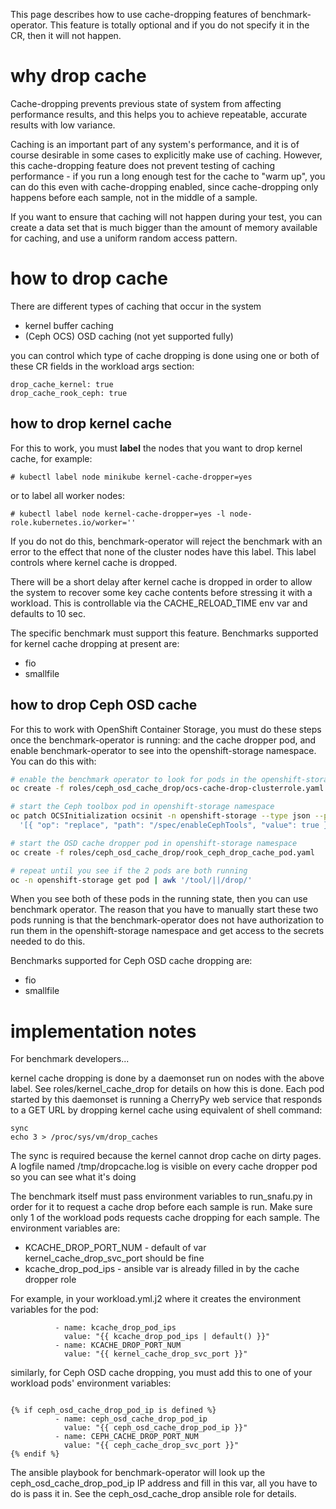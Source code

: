 This page describes how to use cache-dropping features of benchmark-operator.
This feature is totally optional and if you do not specify it in the CR, then it will not happen.

# why drop cache

Cache-dropping prevents previous state of system from affecting performance results, and this helps you
to achieve repeatable, accurate results with low variance.

Caching is an important part of any system's performance, and it is of course desirable in some cases
to explicitly make use of caching.   However, this cache-dropping feature does not prevent testing of
caching performance - if you run a long enough test for the cache to "warm up", you can do this even
with cache-dropping enabled, since cache-dropping only happens before each sample, not in the middle of
a sample.

If you want to ensure that caching will not happen during your test, you can create a data set that
is much bigger than the amount of memory available for caching, and use a uniform random access pattern.

# how to drop cache

There are different types of caching that occur in the system

- kernel buffer caching
- (Ceph OCS) OSD caching (not yet supported fully)

you can control which type of cache dropping
is done using one or both of these CR fields in the workload args section:

```
drop_cache_kernel: true
drop_cache_rook_ceph: true
```

## how to drop kernel cache

For this to work, you must **label** the nodes that you want to drop kernel cache, for example:

```
# kubectl label node minikube kernel-cache-dropper=yes
```

or to label all worker nodes:

```
# kubectl label node kernel-cache-dropper=yes -l node-role.kubernetes.io/worker=''
```

If you do not do this, benchmark-operator will reject the benchmark with an error to the effect that
none of the cluster nodes have this label. This label controls where kernel cache is dropped.

There will be a short delay after kernel cache is dropped in order to allow the system to recover
some key cache contents before stressing it with a workload.  This is controllable via the CACHE_RELOAD_TIME
env var and defaults to 10 sec.

The specific benchmark must support this feature.
Benchmarks supported for kernel cache dropping at present are:

- fio
- smallfile

## how to drop Ceph OSD cache

For this to work with OpenShift Container Storage, you must do these steps once the benchmark-operator is running:
and the cache dropper pod, and enable benchmark-operator to see into the openshift-storage namespace.
You can do this with:

```bash
# enable the benchmark operator to look for pods in the openshift-storage namespace
oc create -f roles/ceph_osd_cache_drop/ocs-cache-drop-clusterrole.yaml

# start the Ceph toolbox pod in openshift-storage namespace
oc patch OCSInitialization ocsinit -n openshift-storage --type json --patch \
  '[{ "op": "replace", "path": "/spec/enableCephTools", "value": true }]'

# start the OSD cache dropper pod in openshift-storage namespace
oc create -f roles/ceph_osd_cache_drop/rook_ceph_drop_cache_pod.yaml

# repeat until you see if the 2 pods are both running
oc -n openshift-storage get pod | awk '/tool/||/drop/'

```

When you see both of these pods in the running state, then you can use benchmark operator.   The reason that
you have to manually start these two pods running is that the benchmark-operator does not have authorization
to run them in the openshift-storage namespace and get access to the secrets needed to do this.

Benchmarks supported for Ceph OSD cache dropping are:

- fio
- smallfile

# implementation notes

For benchmark developers...

kernel cache dropping is done by a daemonset run on nodes with the above label.   See roles/kernel_cache_drop
for details on how this is done.  Each pod started by this daemonset is running a CherryPy web service that
responds to a GET URL by dropping kernel cache using equivalent of shell command:

```
sync
echo 3 > /proc/sys/vm/drop_caches
```

The sync is required because the kernel cannot drop cache on dirty pages.
A logfile named /tmp/dropcache.log is visible on every cache dropper pod so you can see what it's doing

The benchmark itself must pass environment variables to run_snafu.py in order for it to request a cache
drop before each sample is run.   Make sure only 1 of the workload pods requests cache dropping for each sample.
The environment variables are:

- KCACHE_DROP_PORT_NUM - default of var kernel_cache_drop_svc_port should be fine
- kcache_drop_pod_ips - ansible var is already filled in by the cache dropper role

For example, in your workload.yml.j2 where it creates the environment variables for the pod:

```
          - name: kcache_drop_pod_ips
            value: "{{ kcache_drop_pod_ips | default() }}"
          - name: KCACHE_DROP_PORT_NUM
            value: "{{ kernel_cache_drop_svc_port }}"
```

similarly, for Ceph OSD cache dropping, you must add this to one of your workload pods' environment variables:
```

{% if ceph_osd_cache_drop_pod_ip is defined %}
          - name: ceph_osd_cache_drop_pod_ip
            value: "{{ ceph_osd_cache_drop_pod_ip }}"
          - name: CEPH_CACHE_DROP_PORT_NUM
            value: "{{ ceph_cache_drop_svc_port }}"
{% endif %}

```
The ansible playbook for benchmark-operator will look up the ceph_osd_cache_drop_pod_ip IP address and fill in this var,
all you have to do is pass it in.  See the ceph_osd_cache_drop ansible role for details.

